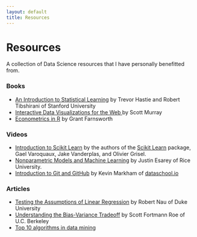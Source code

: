 ```yaml
---
layout: default
title: Resources
---
```


# Resources

A collection of Data Science resources that I have personally benefitted from.

### Books
* [An Introduction to Statistical Learning](http://www-bcf.usc.edu/~gareth/ISL/) by Trevor Hastie and Robert Tibshirani of Stanford University
* [Interactive Data Visualizations for the Web ](http://chimera.labs.oreilly.com/books/1230000000345/index.html) by Scott Murray
* [Econometrics in R](http://cran.r-project.org/doc/contrib/Farnsworth-EconometricsInR.pdf) by Grant Farnsworth

### Videos
* [Introduction to Scikit Learn](https://www.youtube.com/watch?v=r4bRUvvlaBw) by the authors of the [Scikit Learn](http://scikit-learn.org/stable/) package, Gael Varoquaux, Jake Vanderplas, and Olivier Grisel.
* [Nonparametric Models and Machine Learning](http://jee3.web.rice.edu/teaching.htm) by Justin Esarey of Rice University.
* [Introduction to Git and GitHub](https://www.youtube.com/playlist?list=PL5-da3qGB5IBLMp7LtN8Nc3Efd4hJq0kD) by Kevin Markham of [dataschool.io](http://www.dataschool.io/)

### Articles
* [Testing the Assumptions of Linear Regression](http://people.duke.edu/~rnau/testing.htm) by Robert Nau of Duke University
* [Understanding the Bias-Variance Tradeoff](http://scott.fortmann-roe.com/docs/BiasVariance.html) by Scott Fortmann Roe of U.C. Berkeley
* [Top 10 algorithms in data mining](http://www.cs.umd.edu/~samir/498/10Algorithms-08.pdf)